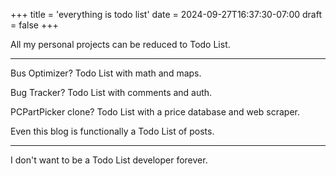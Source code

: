 +++
title = 'everything is todo list'
date = 2024-09-27T16:37:30-07:00
draft = false
+++

All my personal projects can be reduced to Todo List.

---

Bus Optimizer? Todo List with math and maps.

Bug Tracker? Todo List with comments and auth.

PCPartPicker clone? Todo List with a price database and web scraper.

Even this blog is functionally a Todo List of posts.

---

I don't want to be a Todo List developer forever.
